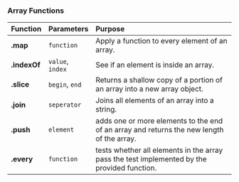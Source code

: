 ### Array Functions
| Function       | Parameters                    | Purpose                                                                                      |
| :------------- |:------------------------------| :--------------------------------------------------------------------------------------------|
| **.map**       | `function`                    | Apply a function to every element of an array.                                               |
| **.indexOf**   | `value`, `index`              | See if an element is inside an array.                                                        |
| **.slice**     | `begin`, `end`                | Returns a shallow copy of a portion of an array into a new array object.                     |
| **.join**      | `seperator`                   | Joins all elements of an array into a string.                                                |
| **.push**      | `element`                     | adds one or more elements to the end of an array and returns the new length of the array.    |
| **.every**     | `function`                    |  tests whether all elements in the array pass the test implemented by the provided function. |                                      

